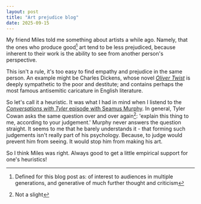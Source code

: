 ```yaml
---
layout: post
title: "Art prejudice blog"
date: 2025-09-15
---
```

My friend Miles told me something about artists a while ago. Namely, that the ones who produce good[^1] art tend to be less prejudiced, because inherent to their work is the ability to see from another person's perspective.

This isn't a rule, it's too easy to find empathy and prejudice in the same person. An example might be Charles Dickens, whose novel [_Oliver Twist_](https://en.wikipedia.org/wiki/Oliver_Twist) is deeply sympathetic to the poor and destitute; and contains perhaps the most famous antisemitic caricature in English literature.

So let's call it a heuristic. It was what I had in mind when I listend to the [_Conversations with Tyler_ episode with Seamus Murphy](https://conversationswithtyler.com/episodes/seamus-murphy/). In general, Tyler Cowan asks the same question over and over again[^2]: 'explain this thing to me, according to your judgement.' Murphy never answers the question straight. It seems to me that he barely understands it - that forming such judgements isn't really part of his psychology. Because, to judge would prevent him from seeing. It would stop him from making his art.

So I think Miles was right. Always good to get a little empirical support for one's heuristics!

[^1]: Defined for this blog post as: of interest to audiences in multiple generations, and generative of much further thought and criticism
[^2]: Not a slight